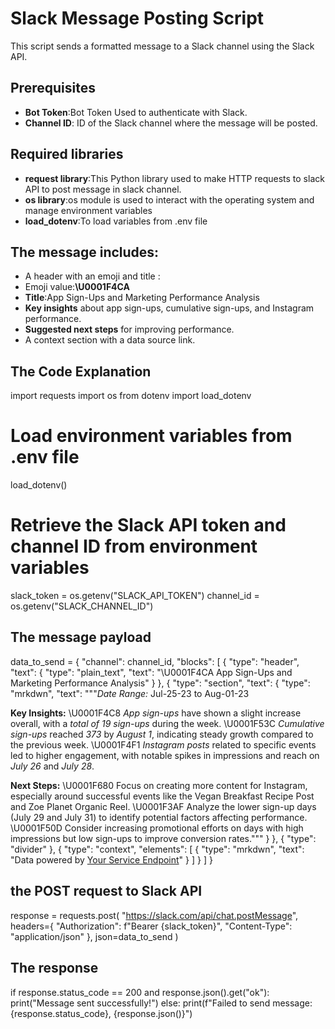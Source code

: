 # Slack Message Posting Script

This script sends a formatted message to a Slack channel using the Slack API.
## Prerequisites

- **Bot Token**:Bot Token Used to authenticate with Slack.
- **Channel ID**: ID of the Slack channel where the message will be posted.

## Required libraries
- **request library**:This Python library used to make HTTP requests to slack API to post message in slack channel.
- **os library**:os module is used to interact with the operating system and manage environment variables
- **load_dotenv**:To load variables from .env file


## The message includes:
-  A header with an emoji and title :
-  Emoji value:**\U0001F4CA** 
-  **Title**:App Sign-Ups and Marketing Performance Analysis
-  **Key insights** about app sign-ups, cumulative sign-ups, and Instagram performance.
-  **Suggested next steps** for improving performance.
-  A context section with a data source link.
## The Code Explanation

import requests
import os
from dotenv import load_dotenv

# Load environment variables from .env file
load_dotenv()

# Retrieve the Slack API token and channel ID from environment variables
slack_token = os.getenv("SLACK_API_TOKEN")
channel_id = os.getenv("SLACK_CHANNEL_ID")

## The message payload
data_to_send = {
    "channel": channel_id,
    "blocks": [
        {
            "type": "header",
            "text": {
                "type": "plain_text",
                "text": "\U0001F4CA App Sign-Ups and Marketing Performance Analysis"
            }
        },
        {
            "type": "section",
            "text": {
                "type": "mrkdwn",
                "text": """*Date Range:* Jul-25-23 to Aug-01-23

**Key Insights:**
\U0001F4C8 *App sign-ups* have shown a slight increase overall, with a *total of 19 sign-ups* during the week.
\U0001F53C *Cumulative sign-ups* reached *373* by *August 1*, indicating steady growth compared to the previous week.
\U0001F4F1 *Instagram posts* related to specific events led to higher engagement, with notable spikes in impressions and reach on *July 26* and *July 28*.


**Next Steps:**
\U0001F680 Focus on creating more content for Instagram, especially around successful events like the Vegan Breakfast Recipe Post and Zoe Planet Organic Reel.
\U0001F3AF Analyze the lower sign-up days (July 29 and July 31) to identify potential factors affecting performance.
\U0001F50D Consider increasing promotional efforts on days with high impressions but low sign-ups to improve conversion rates."""
            }
        },
        {
            "type": "divider"
        },
        {
            "type": "context",
            "elements": [
                {
                    "type": "mrkdwn",
                    "text": "Data powered by [Your Service Endpoint](https://327a-2405-201-c036-a02d-a123-7c8a-4f1d-8de8.ngrok-free.app/query)"
                }
            ]
        }
    ]
}

## the POST request to Slack API
response = requests.post(
    "https://slack.com/api/chat.postMessage",
    headers={
        "Authorization": f"Bearer {slack_token}",
        "Content-Type": "application/json"
    },
    json=data_to_send
)

## The response
if response.status_code == 200 and response.json().get("ok"):
    print("Message sent successfully!")
else:
    print(f"Failed to send message: {response.status_code}, {response.json()}")

